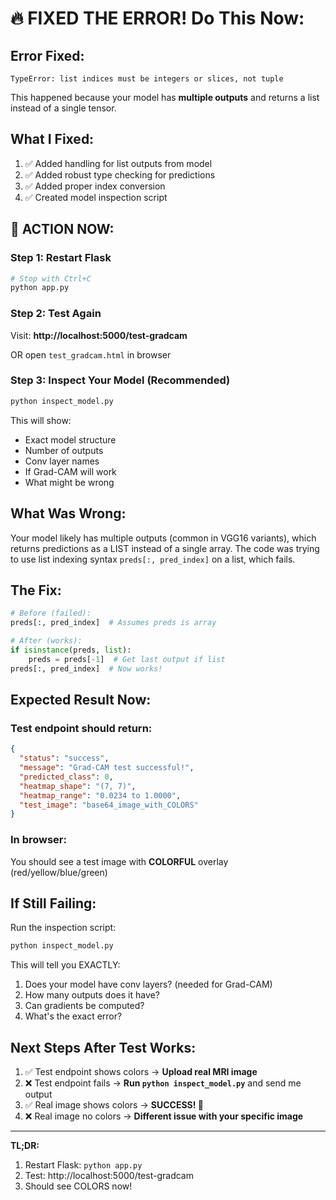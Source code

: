 # 🔥 FIXED THE ERROR! Do This Now:

## Error Fixed:
```
TypeError: list indices must be integers or slices, not tuple
```

This happened because your model has **multiple outputs** and returns a list instead of a single tensor.

## What I Fixed:

1. ✅ Added handling for list outputs from model
2. ✅ Added robust type checking for predictions
3. ✅ Added proper index conversion
4. ✅ Created model inspection script

## 🚀 ACTION NOW:

### Step 1: Restart Flask
```bash
# Stop with Ctrl+C
python app.py
```

### Step 2: Test Again
Visit: **http://localhost:5000/test-gradcam**

OR open `test_gradcam.html` in browser

### Step 3: Inspect Your Model (Recommended)
```bash
python inspect_model.py
```

This will show:
- Exact model structure
- Number of outputs
- Conv layer names
- If Grad-CAM will work
- What might be wrong

## What Was Wrong:

Your model likely has multiple outputs (common in VGG16 variants), which returns predictions as a LIST instead of a single array. The code was trying to use list indexing syntax `preds[:, pred_index]` on a list, which fails.

## The Fix:

```python
# Before (failed):
preds[:, pred_index]  # Assumes preds is array

# After (works):
if isinstance(preds, list):
    preds = preds[-1]  # Get last output if list
preds[:, pred_index]  # Now works!
```

## Expected Result Now:

### Test endpoint should return:
```json
{
  "status": "success",
  "message": "Grad-CAM test successful!",
  "predicted_class": 0,
  "heatmap_shape": "(7, 7)",
  "heatmap_range": "0.0234 to 1.0000",
  "test_image": "base64_image_with_COLORS"
}
```

### In browser:
You should see a test image with **COLORFUL** overlay (red/yellow/blue/green)

## If Still Failing:

Run the inspection script:
```bash
python inspect_model.py
```

This will tell you EXACTLY:
1. Does your model have conv layers? (needed for Grad-CAM)
2. How many outputs does it have?
3. Can gradients be computed?
4. What's the exact error?

## Next Steps After Test Works:

1. ✅ Test endpoint shows colors → **Upload real MRI image**
2. ❌ Test endpoint fails → **Run `python inspect_model.py`** and send me output
3. ✅ Real image shows colors → **SUCCESS! 🎉**
4. ❌ Real image no colors → **Different issue with your specific image**

---

**TL;DR:** 
1. Restart Flask: `python app.py`
2. Test: http://localhost:5000/test-gradcam
3. Should see COLORS now!
